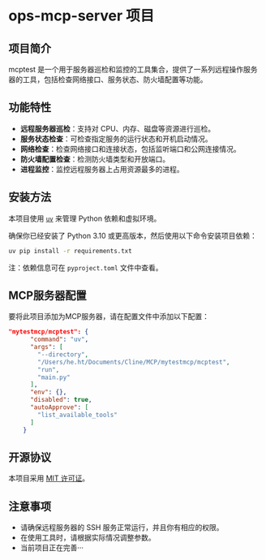 # ops-mcp-server 项目

## 项目简介
mcptest 是一个用于服务器巡检和监控的工具集合，提供了一系列远程操作服务器的工具，包括检查网络接口、服务状态、防火墙配置等功能。

## 功能特性
- **远程服务器巡检**：支持对 CPU、内存、磁盘等资源进行巡检。
- **服务状态检查**：可检查指定服务的运行状态和开机启动情况。
- **网络检查**：检查网络接口和连接状态，包括监听端口和公网连接情况。
- **防火墙配置检查**：检测防火墙类型和开放端口。
- **进程监控**：监控远程服务器上占用资源最多的进程。

## 安装方法
本项目使用 [`uv`](https://github.com/astral-sh/uv) 来管理 Python 依赖和虚拟环境。

确保你已经安装了 Python 3.10 或更高版本，然后使用以下命令安装项目依赖：
```bash
uv pip install -r requirements.txt
```
注：依赖信息可在 `pyproject.toml` 文件中查看。

## MCP服务器配置
要将此项目添加为MCP服务器，请在配置文件中添加以下配置：

```json
"mytestmcp/mcptest": {
      "command": "uv",
      "args": [
        "--directory",
        "/Users/he.ht/Documents/Cline/MCP/mytestmcp/mcptest",
        "run",
        "main.py"
      ],
      "env": {},
      "disabled": true,
      "autoApprove": [
        "list_available_tools"
      ]
    }
```

## 开源协议
本项目采用 [MIT 许可证](LICENSE)。

## 注意事项
- 请确保远程服务器的 SSH 服务正常运行，并且你有相应的权限。
- 在使用工具时，请根据实际情况调整参数。
- 当前项目正在完善···
